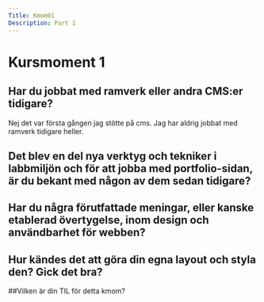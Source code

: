 ```yaml
---
Title: Kmom01
Description: Part 1
---
```


Kursmoment 1
==================


## Har du jobbat med ramverk eller andra CMS:er tidigare?
Nej det var första gången jag stötte på cms.
Jag har aldrig jobbat med ramverk tidigare heller.
## Det blev en del nya verktyg och tekniker i labbmiljön och för att jobba med portfolio-sidan, är du bekant med någon av dem sedan tidigare?

## Har du några förutfattade meningar, eller kanske etablerad övertygelse, inom design och användbarhet för webben?

## Hur kändes det att göra din egna layout och styla den? Gick det bra?

##Vilken är din TIL för detta kmom?

